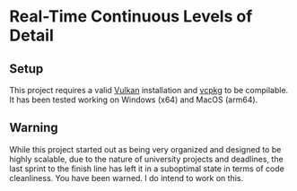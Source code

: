 # Real-Time Continuous Levels of Detail

## Setup

This project requires a valid [Vulkan](https://www.vulkan.org/tools#download-these-essential-development-tools) installation and [vcpkg](https://vcpkg.io/) to be compilable. It has been tested working on Windows (x64) and MacOS (arm64). 

## Warning

While this project started out as being very organized and designed to be highly scalable, due to the nature of university projects and deadlines, the last sprint to the finish line has left it in a suboptimal state in terms of code cleanliness. You have been warned. I do intend to work on this.